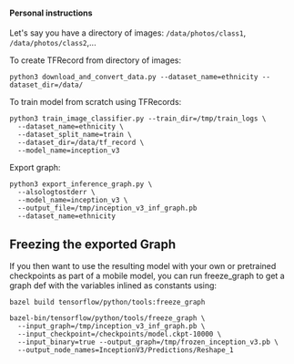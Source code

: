 #### Personal instructions

Let's say you have a directory of images: ```/data/photos/class1```, ```/data/photos/class2```,...

To create TFRecord from directory of images:

```
python3 download_and_convert_data.py --dataset_name=ethnicity --dataset_dir=/data/
```

To train model from scratch using TFRecords:

```
python3 train_image_classifier.py --train_dir=/tmp/train_logs \
  --dataset_name=ethnicity \
  --dataset_split_name=train \
  --dataset_dir=/data/tf_record \
  --model_name=inception_v3
```

Export graph:

```
python3 export_inference_graph.py \
  --alsologtostderr \
  --model_name=inception_v3 \
  --output_file=/tmp/inception_v3_inf_graph.pb
  --dataset_name=ethnicity
```


## Freezing the exported Graph
If you then want to use the resulting model with your own or pretrained
checkpoints as part of a mobile model, you can run freeze_graph to get a graph
def with the variables inlined as constants using:

```shell
bazel build tensorflow/python/tools:freeze_graph

bazel-bin/tensorflow/python/tools/freeze_graph \
  --input_graph=/tmp/inception_v3_inf_graph.pb \
  --input_checkpoint=/checkpoints/model.ckpt-10000 \
  --input_binary=true --output_graph=/tmp/frozen_inception_v3.pb \
  --output_node_names=InceptionV3/Predictions/Reshape_1
```
